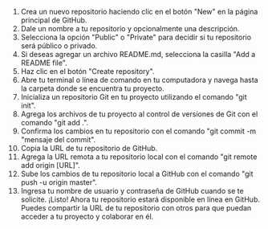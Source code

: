 1. Crea un nuevo repositorio haciendo clic en el botón &quot;New&quot; en la página principal de
GitHub.
2. Dale un nombre a tu repositorio y opcionalmente una descripción.
3. Selecciona la opción &quot;Public&quot; o &quot;Private&quot; para decidir si tu repositorio será público o
privado.
4. Si deseas agregar un archivo README.md, selecciona la casilla &quot;Add a README file&quot;.
5. Haz clic en el botón &quot;Create repository&quot;.
6. Abre tu terminal o línea de comando en tu computadora y navega hasta la carpeta donde
se encuentra tu proyecto.
7. Inicializa un repositorio Git en tu proyecto utilizando el comando &quot;git init&quot;.
8. Agrega los archivos de tu proyecto al control de versiones de Git con el comando &quot;git add
.&quot;.
9. Confirma los cambios en tu repositorio con el comando &quot;git commit -m &quot;mensaje del
commit&quot;.
10. Copia la URL de tu repositorio de GitHub.
11. Agrega la URL remota a tu repositorio local con el comando &quot;git remote add origin [URL]&quot;.
12. Sube los cambios de tu repositorio local a GitHub con el comando &quot;git push -u origin
master&quot;.
13. Ingresa tu nombre de usuario y contraseña de GitHub cuando se te solicite.
¡Listo! Ahora tu repositorio estará disponible en línea en GitHub. Puedes compartir la URL de tu
repositorio con otros para que puedan acceder a tu proyecto y colaborar en él.